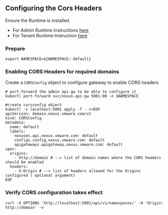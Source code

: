## Configuring the Cors Headers
Ensure the Runtime is installed. 

* For Admin Runtime Instructions [here](AdminRuntimeInstall.md)
* For Tenant Runtime Instruction [here](WorkingWithDatamodel.md#Install-Nexus-Runtime)


### Prepare 

```
export NAMESPACE=${NAMESPACE:-default}
```

<!-- nexus-specific exports
```
# store the current directory before we `cd` into the app dir
export DOCS_INTERNAL_DIR=$PWD/docs/_internal
```
-->

### Enabling CORS Headers for required domains

Create a `CORSConfig` object to configure gateway to enable CORS headers

```
# port-forward the admin api-gw to be able to configure it
kubectl port-forward svc/nexus-api-gw 5001:80 -n $NAMESPACE
```

```shell
#create corsconfig object
kubectl -s localhost:5001 apply -f - <<EOF
apiVersion: domain.nexus.vmware.com/v1
kind: CORSConfig
metadata:
  name: default
  labels:
    nexuses.api.nexus.vmware.com: default
    configs.config.nexus.vmware.com: default
    apigateways.apigateway.nexus.vmware.com: default
spec:
  origins: 
    - http://domain # --> list of domain names where the CORS headers should be enabled
  headers:
    - X-Origin # --> list of headers allowed for the Origins configured ( optional argument)
EOF
```
<!-- nexus-specific exports
```
sleep 5
kubectl -s localhost:5001 apply -f $DOCS_INTERNAL_DIR/cors_config.yaml 
sleep 5
```
-->

### Verify CORS configuration takes effect

<!-- nexus-specific exports
```
sleep 5
bash $DOCS_INTERNAL_DIR/cors_headers_verify.sh
sleep 5
```
-->

```shell
curl -X OPTIONS 'http://localhost:5001/api/v1/namespaces/' -H 'Origin: http://domain' -v
```

